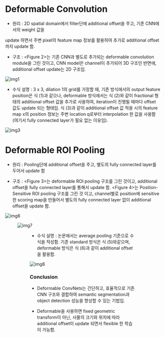# Deformable Convolution
  - 원리 : 2D spatial domain에서 filter단에 additional offset을 주고, 기존 CNN에서의 weight 값을

 update 하면서 주변 pixel의 feature map 정보를 활용하여 추가로 additional offset까지 update 함.

  - 구조 : <Figure 2>는 기존  CNN과 별도로 추가되는 deformable convolution module을 그린 것이고, CNN model은 channel이 추가되어 3D 구조인 반면에, additional offset update는 2D 구조임.

![img1](https://img1.daumcdn.net/thumb/R1280x0/?scode=mtistory2&fname=https%3A%2F%2Ft1.daumcdn.net%2Fcfile%2Ftistory%2F994550385E157B8908)

  - 수식 설명 : 3 x 3, dilation 1의 grid를 가정할 때, 기존 방식에서의 output feature position은 식 (1)과 같으나, deformable 방식에서는 식 (2)와 같이 fractional 형태의 additional offset 값을 추가로 사용하여, iteration이 진행될 때마다 offset 값도 update 되는 형태임. 식 (3)과 같이 additional offset 값 적용 시의 feature map x의 position 정보는 주변 location q로부터 interpolation 한 값을 사용함 (여기서 fully connected layer가 필요 없는 이유임).

![img3](https://img1.daumcdn.net/thumb/R1280x0/?scode=mtistory2&fname=https%3A%2F%2Ft1.daumcdn.net%2Fcfile%2Ftistory%2F99E254345E157C0204)


# Deformable ROI Pooling

 - 원리 : Pooling단에 additional offset을 주고, 별도의 fully connected layer를 두어서 update 함

  - 구조 : <Figure 3>는 deformable ROI pooling 구조를 그린 것이고, additional offset을 fully connected layer를 통해서 update 함. <Figure 4>는 Position-Sensitive ROI pooling 구조를 그린 것 이고, channel별로 position에 sensitive 한 scoring map을 만들어서 별도의 fully connected layer 없이 additional offset을 update 함.

![img6](https://img1.daumcdn.net/thumb/R1280x0/?scode=mtistory2&fname=https%3A%2F%2Ft1.daumcdn.net%2Fcfile%2Ftistory%2F9934B9375E1583FA08)
<Figure 3. Illustration of 3 x 3 deformable ROI pooling>

![img7](https://img1.daumcdn.net/thumb/R1280x0/?scode=mtistory2&fname=https%3A%2F%2Ft1.daumcdn.net%2Fcfile%2Ftistory%2F994CEE3A5E1584F41C)
<Figure 4. Illustration of 3 x 3 deformable PS ROI pooling>

  - 수식 설명 : 논문에서는 average pooling 기준으로 수식을 작성함. 기존 standard 방식은 식 (5)와같으며, deformable 방식은 식 (6)과 같이 additional offset을 활용함.

![img8](https://img1.daumcdn.net/thumb/R1280x0/?scode=mtistory2&fname=https%3A%2F%2Ft1.daumcdn.net%2Fcfile%2Ftistory%2F991EDA385E15863B14)

### Conclusion

  - Deformable ConvNets는 간단하고, 효율적으로 기존 CNN 구조와 결합하여 semantic segmentation과 object detection 성능을 향상할 수 있는 기법임.

  - Deformable을 사용하면 fixed geometric transform이 아닌, 사물의 크기와 위치에 따라 additional offset이 update 되면서 flexible 한 학습이 가능함.